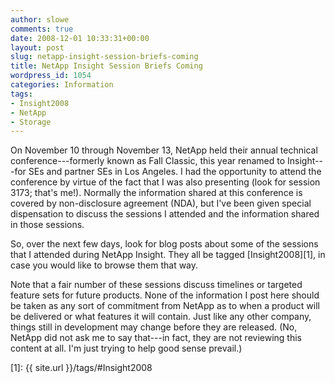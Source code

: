 ```yaml
---
author: slowe
comments: true
date: 2008-12-01 10:33:31+00:00
layout: post
slug: netapp-insight-session-briefs-coming
title: NetApp Insight Session Briefs Coming
wordpress_id: 1054
categories: Information
tags:
- Insight2008
- NetApp
- Storage
---
```


On November 10 through November 13, NetApp held their annual technical conference---formerly known as Fall Classic, this year renamed to Insight---for SEs and partner SEs in Los Angeles. I had the opportunity to attend the conference by virtue of the fact that I was also presenting (look for session 3173; that's me!). Normally the information shared at this conference is covered by non-disclosure agreement (NDA), but I've been given special dispensation to discuss the sessions I attended and the information shared in those sessions.

So, over the next few days, look for blog posts about some of the sessions that I attended during NetApp Insight. They all be tagged [Insight2008][1], in case you would like to browse them that way.

Note that a fair number of these sessions discuss timelines or targeted feature sets for future products. None of the information I post here should be taken as any sort of commitment from NetApp as to when a product will be delivered or what features it will contain. Just like any other company, things still in development may change before they are released. (No, NetApp did not ask me to say that---in fact, they are not reviewing this content at all. I'm just trying to help good sense prevail.)

[1]: {{ site.url }}/tags/#Insight2008
